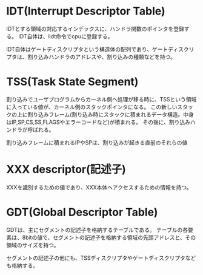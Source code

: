 # IDT(Interrupt Descriptor Table)
IDTとする領域の対応するインデックスに、ハンドラ関数のポインタを登録する。
IDT自体は、lidt命令でcpuに登録する。

IDT自体はゲートディスクリプタという構造体の配列であり、ゲートディスクリプタは、割り込みハンドラのアドレスや、割り込みの種類などを持つ。

# TSS(Task State Segment)
割り込みでユーザプログラムからカーネル側へ処理が移る時に、TSSという領域に入っている値が、カーネル側のスタックポインタになる。
この新しいスタックの上に割り込みフレーム(割り込み時にスタックに積まれるデータ構造。中身はIP,SP,CS,SS,FLAGSやエラーコードなど)が積まれる。
その後に、割り込みハンドラが呼ばれる。

割り込みフレームに積まれるIPやSPは、割り込みが起きる直前のそれらの値

# XXX descriptor(記述子)
XXXを識別するための値であり、XXX本体へアクセスするための情報を持つ。

# GDT(Global Descriptor Table)
GDTは、主にセグメントの記述子を格納するテーブルである。
テーブルの各要素は、8bitの値で、セグメントの記述子を格納する領域の先頭アドレスと、その領域のサイズを持つ。

セグメントの記述子の他にも、TSSディスクリプタやゲートディスクリプタなども格納する。